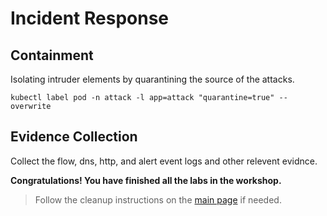 # Incident Response

## Containment

Isolating intruder elements by quarantining the source of the attacks.

```
kubectl label pod -n attack -l app=attack "quarantine=true" --overwrite
```

## Evidence Collection

Collect the flow, dns, http, and alert event logs and other relevent evidnce. 



**Congratulations! You have finished all the labs in the workshop.**



>Follow the cleanup instructions on the [main page](https://github.com/tigera-solutions/detect-and-mitigate-container-based-threats#workshop-modules) if needed.
